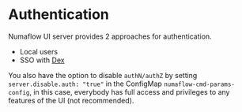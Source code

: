 # Authentication

Numaflow UI server provides 2 approaches for authentication.

- Local users
- SSO with [Dex](https://github.com/dexidp/dex)

You also have the option to disable `authN/authZ` by setting `server.disable.auth: "true"` in the ConfigMap `numaflow-cmd-params-config`, in this case, everybody has full access and privileges to any features of the UI (not recommended).
